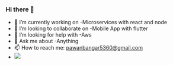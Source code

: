 ### Hi there 👋


- 🔭 I’m currently working on -Microservices with react and node
- 👯 I’m looking to collaborate on -Mobile App with flutter
- 🤔 I’m looking for help with -Aws
- 💬 Ask me about -Anything
- 📫 How to reach me: pawanbangar5360@gmail.com 
- ![](https://komarev.com/ghpvc/?username=pawanbangar&color=green)

